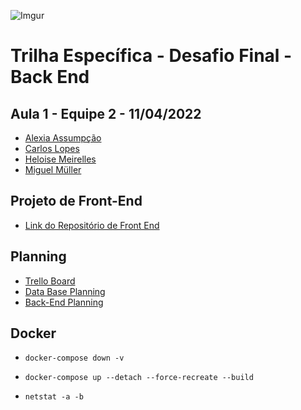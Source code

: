 ![Imgur](https://i.imgur.com/j9JmM4L.png)

# **Trilha Específica - Desafio Final - Back End**

## **Aula 1 - Equipe 2 - 11/04/2022**

- [Alexia Assumpção](https://github.com/alexiaassumpcao)
- [Carlos Lopes](https://github.com/devcarlosl)
- [Heloise Meirelles](https://github.com/Heloisemeirelles)
- [Miguel Müller](https://github.com/miguelsmuller)

## Projeto de Front-End

- [Link do Repositório de Front End](https://github.com/Heloisemeirelles/theJasonsProject)

## Planning

- [Trello Board](https://trello.com/b/KfE5ZTRF/the-jasons-projectd)
- [Data Base Planning](./docs/planing/PLANING_DB.md)
- [Back-End Planning](./docs/planing/PLANING_BACK.md)

## Docker

- `docker-compose down -v`

- `docker-compose up --detach --force-recreate --build`

- `netstat -a -b`

